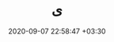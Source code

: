---
title: ی
date: 2020-09-07 22:58:47 +03:30
modified: 2020-10-23 16:21:30 +03:30
tags: [unix/linux, udev]
description: 
image:
---